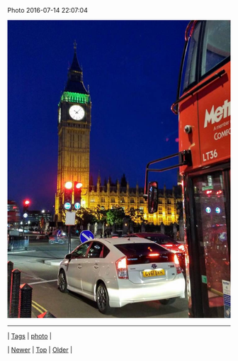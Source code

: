 <!--
title: Photo 2016-07-14 22
date: 2020-06-28T15:27:00.121Z
tags: photo
-->


Photo 2016-07-14 22:07:04

![](147414034987-0.jpg)

<!--BOTTOM-POST-NAVIGATION-->
---

| [Tags](tags.md) | [photo](tag-photo.md) |

| [Newer](147404497484.md) | [Top](index.md) | [Older](147445197709.md) |